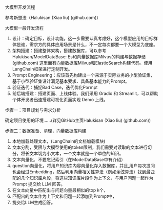 大模型开发流程

参考新想法（Halukisan (Xiao liu) (github.com)）

大模型一般开发流程

1. 设计：确定目标，设计功能。这一步需要认真考虑好，这个模型应用的目标群体是谁，需求方的具体应用场景是什么，不一定每次都要一个大模型为底座。
2. 架构搭建：搭建整体架构，搭建数据库，可以参考Halukisan/ModelDataBase: Es和向量数据库Milvus的构建与数据存储 (github.com)
   这里面有向量数据库Milvus和ElasticSearch构建代码。使用LangChain框架进行定制开发。
3. Prompt Engineering：应该首先构建出一个来源于实际业务的小型验证集，基于小型验证集设计满足基本要求、具备基本能力的Prompt。
4. 验证迭代：捕捉Bad Case，迭代优化Pormpt
5. 前后端搭建：搭建页面、上线体验。我们采用 Gradio 和 Streamlit，可以帮助个体开发者迅速搭建可视化页面实现 Demo 上线。

步骤一：项目规划与需求分析

确定项目使用的环境......(详见GitHub主页Halukisan (Xiao liu) (github.com))

步骤二：数据准备、清理，向量数据库构建

1. 本地加载处理文本，(LangChain的文档加载模块)
2. 文本分割，受限与大模型使用的token限制，我们需要对读取的文本进行切分，将长文本切为小文本，一个文本就是一个单位的知识。
3. 文本向量化，不要忘记索引（在ModelDataBase中有介绍）
4. question向量化，将用户知识库内容向量化存入数据库，并且,用户每次提问也会经过Embedding，然后利用向量相关性算法（例如余弦算法）找到最匹配的几个知识库片段，将这些知识库片段作为上下文，与用户问题一起作为 Prompt 提交给 LLM 回答。
5. 在文本向量中匹配出与问题向量最相似的top k个，
6. 匹配出的文本作为上下文和问题一起添加到Prompt中，
7. 提交给LLM生成回答。
